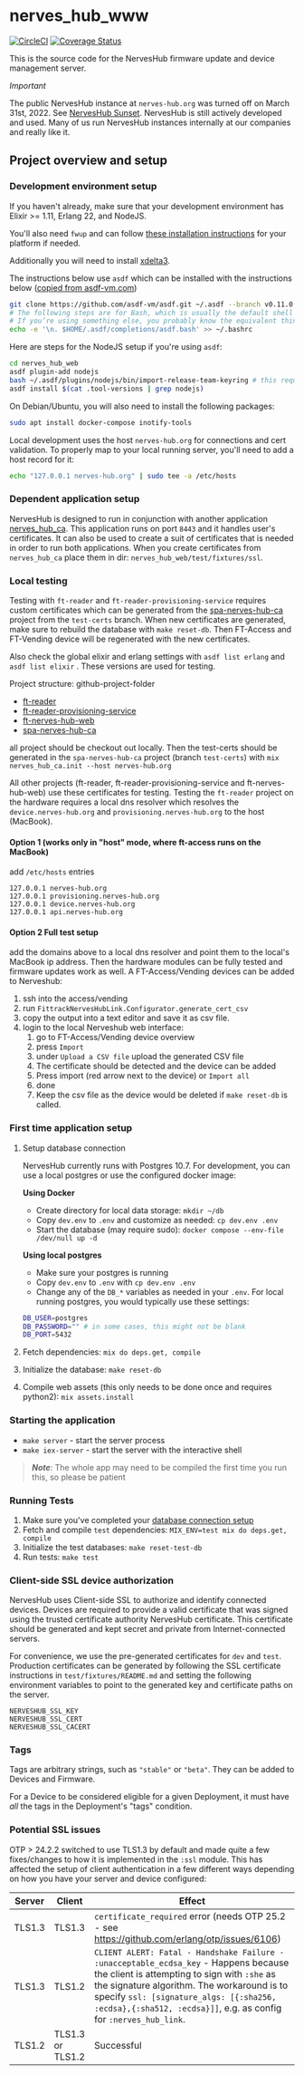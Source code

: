 # nerves_hub_www

[![CircleCI](https://circleci.com/gh/nerves-hub/nerves_hub_web/tree/main.svg?style=svg)](https://circleci.com/gh/nerves-hub/nerves_hub_web/tree/main)
[![Coverage Status](https://coveralls.io/repos/github/nerves-hub/nerves_hub_web/badge.svg?branch=main)](https://coveralls.io/github/nerves-hub/nerves_hub_web?branch=main)

This is the source code for the NervesHub firmware update and device management
server.

*Important*

The public NervesHub instance at `nerves-hub.org` was turned off on March 31st,
2022. See [NervesHub Sunset](https://elixirforum.com/t/action-advised-nerveshub-sunset/42925).
NervesHub is still actively developed and used. Many of us run NervesHub
instances internally at our companies and really like it.

## Project overview and setup

### Development environment setup

If you haven't already, make sure that your development environment has
Elixir >= 1.11, Erlang 22, and NodeJS.

You'll also need `fwup` and can follow [these installation instructions](https://github.com/fhunleth/fwup#installing) for your platform if needed.

Additionally you will need to install [xdelta3](https://github.com/jmacd/xdelta).

The instructions below use `asdf` which can be installed with the
instructions below ([copied from asdf-vm.com](https://asdf-vm.com/#/core-manage-asdf-vm))

```sh
git clone https://github.com/asdf-vm/asdf.git ~/.asdf --branch v0.11.0
# The following steps are for Bash, which is usually the default shell
# If you’re using something else, you probably know the equivalent thing you need to do echo -e '\n. $HOME/.asdf/asdf.sh' >> ~/.bashrc
echo -e '\n. $HOME/.asdf/completions/asdf.bash' >> ~/.bashrc
```

Here are steps for the NodeJS setup if you're using `asdf`:

```sh
cd nerves_hub_web
asdf plugin-add nodejs
bash ~/.asdf/plugins/nodejs/bin/import-release-team-keyring # this requires gpg to be installed
asdf install $(cat .tool-versions | grep nodejs)
```

On Debian/Ubuntu, you will also need to install the following packages:

```sh
sudo apt install docker-compose inotify-tools
```

Local development uses the host `nerves-hub.org` for connections and cert validation. To properly map to your local running server, you'll need to add a host record for it:

```sh
echo "127.0.0.1 nerves-hub.org" | sudo tee -a /etc/hosts
```

### Dependent application setup

NervesHub is designed to run in conjunction with another application [nerves_hub_ca](https://github.com/nerves-hub/nerves_hub_ca).
This application runs on port `8443` and it handles user's certificates. It can also be used to create a suit of certificates that
is needed in order to run both applications. When you create certificates from `nerves_hub_ca` place them in dir:
`nerves_hub_web/test/fixtures/ssl`.

### Local testing
Testing with `ft-reader` and `ft-reader-provisioning-service` requires custom certificates which can be generated from the [spa-nerves-hub-ca](https://github.com/sportalliance/spa-nerves-hub-ca) project from the `test-certs` branch. When new certificates are generated, make sure to rebuild the database with `make reset-db`. Then FT-Access and FT-Vending device will be regenerated with the new certificates. 

Also check the global elixir and erlang settings with `asdf list erlang` and `asdf list elixir` . These versions are used for testing.

Project structure:
github-project-folder
- [ft-reader](https://github.com/sportalliance/ft-reader)
- [ft-reader-provisioning-service](https://github.com/sportalliance/ft-reader-provisioning-service)
- [ft-nerves-hub-web](https://github.com/sportalliance/ft-nerves-hub-web)
- [spa-nerves-hub-ca](https://github.com/sportalliance/spa-nerves-hub-ca)

all project should be checkout out locally. Then the test-certs should be generated in the `spa-nerves-hub-ca` project (branch `test-certs`) with `mix nerves_hub_ca.init --host nerves-hub.org`

All other projects (ft-reader, ft-reader-provisioning-service and ft-nerves-hub-web) use these certificates for testing.
Testing the `ft-reader` project on the hardware requires a local dns resolver which resolves the 
`device.nerves-hub.org` and `provisioning.nerves-hub.org` to the host (MacBook).

#### Option 1 (works only in "host" mode, where ft-access runs on the MacBook)

add `/etc/hosts` entries

```text
127.0.0.1 nerves-hub.org
127.0.0.1 provisioning.nerves-hub.org
127.0.0.1 device.nerves-hub.org
127.0.0.1 api.nerves-hub.org
```

#### Option 2 Full test setup

add the domains above to a local dns resolver and point them to the local's MacBook ip address.
Then the hardware modules can be fully tested and firmware updates work as well.
A FT-Access/Vending devices can be added to Nerveshub:

1. ssh into the access/vending
2. run `FittrackNervesHubLink.Configurator.generate_cert_csv`
3. copy the output into a text editor and save it as csv file.
4. login to the local Nerveshub web interface:
   1. go to FT-Access/Vending device overview
   2. press `Import`
   3. under `Upload a CSV file` upload the generated CSV file
   4. The certificate should be detected and the device can be added
   5. Press import (red arrow next to the device) or `Import all`
   6. done
   7. Keep the csv file as the device would be deleted if `make reset-db` is called.

### First time application setup

1. Setup database connection

     NervesHub currently runs with Postgres 10.7. For development, you can use a local postgres or use the configured docker image:

     **Using Docker**

     * Create directory for local data storage: `mkdir ~/db`
     * Copy `dev.env` to `.env` and customize as needed: `cp dev.env .env`
     * Start the database (may require sudo): `docker compose --env-file /dev/null up -d`

     **Using local postgres**

     * Make sure your postgres is running
     * Copy `dev.env` to `.env` with `cp dev.env .env`
     * Change any of the `DB_*` variables as needed in your `.env`. For local running postgres, you would typically use these settings:

     ```bash
     DB_USER=postgres
     DB_PASSWORD="" # in some cases, this might not be blank
     DB_PORT=5432
     ```

2. Fetch dependencies: `mix do deps.get, compile`
3. Initialize the database: `make reset-db`
4. Compile web assets (this only needs to be done once and requires python2):
   `mix assets.install`

### Starting the application

* `make server` - start the server process
* `make iex-server` - start the server with the
   interactive shell

> **_Note_**: The whole app may need to be compiled the first time you run this, so please be patient

### Running Tests

1. Make sure you've completed your [database connection setup](#development-environment-setup)
2. Fetch and compile `test` dependencies: `MIX_ENV=test mix do deps.get, compile`
3. Initialize the test databases: `make reset-test-db`
4. Run tests: `make test`


### Client-side SSL device authorization

NervesHub uses Client-side SSL to authorize and identify connected devices.
Devices are required to provide a valid certificate that was signed using the
trusted certificate authority NervesHub certificate. This certificate should be
generated and kept secret and private from Internet-connected servers.

For convenience, we use the pre-generated certificates for `dev` and `test`.
Production certificates can be generated by following the SSL certificate
instructions in `test/fixtures/README.md` and setting the following environment
variables to point to the generated key and certificate paths on the server.

```text
NERVESHUB_SSL_KEY
NERVESHUB_SSL_CERT
NERVESHUB_SSL_CACERT
```

### Tags

Tags are arbitrary strings, such as `"stable"` or `"beta"`. They can be added to
Devices and Firmware.

For a Device to be considered eligible for a given Deployment, it must have
*all* the tags in the Deployment's "tags" condition.

### Potential SSL issues

OTP > 24.2.2 switched to use TLS1.3 by default and made quite a few fixes/changes
to how it is implemented in the `:ssl` module. This has affected the setup of
client authentication in a few different ways depending on how you have your
server and device configured:

| Server | Client | Effect |
| --- | --- | --- |
|TLS1.3 | TLS1.3| `certificate_required` error (needs OTP 25.2 - see https://github.com/erlang/otp/issues/6106)  |
|TLS1.3|TLS1.2|  `CLIENT ALERT: Fatal - Handshake Failure - :unacceptable_ecdsa_key` - Happens because the client is attempting to sign with `:she` as the signature algorithm. The workaround is to specify `ssl: [signature_algs: [{:sha256, :ecdsa},{:sha512, :ecdsa}]]`, e.g. as config for `:nerves_hub_link`. |
|TLS1.2 | TLS1.3 or TLS1.2 | Successful|
